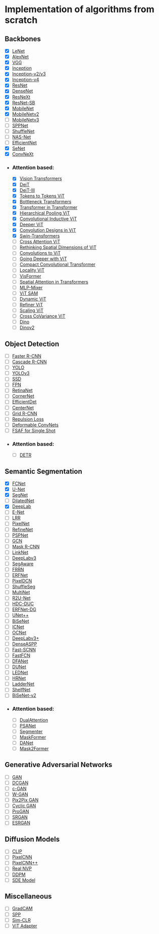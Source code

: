 # Implementation of algorithms from scratch

## Backbones

- [x] [LeNet](http://vision.stanford.edu/cs598_spring07/papers/Lecun98.pdf)
- [x] [AlexNet](https://proceedings.neurips.cc/paper_files/paper/2012/file/c399862d3b9d6b76c8436e924a68c45b-Paper.pdf)
- [x] [VGG](https://arxiv.org/abs/1409.1556)
- [x] [Inception](https://arxiv.org/abs/1409.4842)
- [x] [Inception-v2/v3](https://arxiv.org/abs/1512.00567.pdf)
- [x] [Inception-v4](https://arxiv.org/abs/1602.07261.pdf)
- [x] [ResNet](https://arxiv.org/abs/1512.03385)
- [x] [DenseNet](https://arxiv.org/abs/1608.06993.pdf)
- [x] [ResNeXt](https://arxiv.org/abs/1611.05431)
- [x] [ResNet-SB](https://arxiv.org/abs/2110.00476)
- [x] [MobileNet](https://arxiv.org/abs/1704.04861)
- [x] [MobileNetv2](https://arxiv.org/abs/1801.04381)
- [ ] [MobileNetv3](https://arxiv.org/abs/1905.02244.pdf)
- [ ] [SPPNet](https://arxiv.org/abs/1406.4729)
- [ ] [ShuffleNet](https://arxiv.org/abs/1707.01083)
- [ ] [NAS-Net](https://arxiv.org/abs/1707.07012)
- [ ] [EfficientNet](https://arxiv.org/abs/1905.11946)
- [x] [SeNet](https://arxiv.org/abs/1709.01507)
- [x] [ConvNeXt](https://arxiv.org/abs/2201.03545)
- ### Attention based:
  - [x] [Vision Transformers](https://arxiv.org/abs/2010.11929)
  - [x] [DeiT](https://arxiv.org/abs/2012.12877.pdf)
  - [x] [DeiT-III](https://arxiv.org/abs/2204.07118)
  - [x] [Tokens to Tokens ViT](https://arxiv.org/abs/2101.11986.pdf)
  - [x] [Bottleneck Transformers](https://arxiv.org/abs/2101.11605.pdf)
  - [x] [Transformer in Transformer](https://arxiv.org/abs/2103.00112v3.pdf)
  - [x] [Hierarchical Pooling ViT](https://arxiv.org/abs/2103.10619.pdf)
  - [x] [Convolutional Inductive ViT](https://arxiv.org/abs/2103.10697.pdf)
  - [x] [Deeper ViT](https://arxiv.org/abs/2103.11886.pdf)
  - [x] [Convolution Designs in ViT](https://arxiv.org/abs/2103.11816.pdf)
  - [x] [Swin-Transformers](https://arxiv.org/abs/2103.14030)
  - [ ] [Cross Attention ViT](https://arxiv.org/abs/2103.14899.pdf)
  - [ ] [Rethinking Spatial Dimensions of ViT](https://arxiv.org/abs/2103.16302.pdf)
  - [ ] [Convolutions to ViT](https://arxiv.org/abs/2103.15808.pdf)
  - [ ] [Going Deeper with ViT](https://arxiv.org/abs/2103.17239.pdf)
  - [ ] [Compact Convolutional Transformer](https://arxiv.org/abs/2104.05704v4.pdf)
  - [ ] [Locality ViT](https://arxiv.org/abs/2104.05707.pdf)
  - [ ] [VisFormer](https://arxiv.org/abs/2104.12533.pdf)
  - [ ] [Spatial Attention in Transformers](https://arxiv.org/abs/2104.13840v4)
  - [ ] [MLP-Mixer](https://arxiv.org/abs/2105.01601.pdf)
  - [ ] [ViT SAM](https://arxiv.org/abs/2106.01548.pdf)
  - [ ] [Dynamic ViT](https://arxiv.org/abs/2106.02034)
  - [ ] [Refiner ViT](https://arxiv.org/abs/2106.03714)
  - [ ] [Scaling ViT](https://arxiv.org/abs/2106.04560.pdf)
  - [ ] [Cross CoVariance ViT](https://arxiv.org/abs/2106.09681.pdf)
  - [ ] [Dino](https://arxiv.org/abs/2104.14294)
  - [ ] [Dinov2](https://arxiv.org/abs/2304.07193)

## Object Detection

- [ ] [Faster R-CNN](https://arxiv.org/abs/1506.01497)
- [ ] [Cascade R-CNN](https://arxiv.org/abs/1712.00726)
- [ ] [YOLO](https://arxiv.org/abs/1506.02640)
- [ ] [YOLOv3](https://arxiv.org/abs/1804.02767)
- [ ] [SSD](https://arxiv.org/abs/1512.02325)
- [ ] [FPN](https://arxiv.org/abs/1612.03144)
- [ ] [RetinaNet](https://arxiv.org/abs/1708.02002)
- [ ] [CornerNet](https://arxiv.org/abs/1808.01244.pdf)
- [ ] [EfficientDet](https://arxiv.org/abs/1911.09070)
- [ ] [CenterNet](https://arxiv.org/abs/1904.08189)
- [ ] [Grid R-CNN](https://arxiv.org/abs/1811.12030.pdf)
- [ ] [Repulsion Loss](https://arxiv.org/abs/1711.07752.pdf)
- [ ] [Deformable ConvNets](https://arxiv.org/abs/1703.06211.pdf)
- [ ] [FSAF for Single Shot](https://arxiv.org/abs/1903.00621.pdf)
* ### Attention based:
  - [ ] [DETR](https://arxiv.org/abs/2005.12872)

## Semantic Segmentation

- [x] [FCNet](https://arxiv.org/abs/1411.4038.pdf)
- [x] [U-Net](https://arxiv.org/abs/1505.04597)
- [x] [SegNet](https://arxiv.org/abs/1511.00561.pdf)
- [ ] [DilatedNet](https://arxiv.org/pdf/1511.07122.pdf)
- [x] [DeepLab](https://arxiv.org/abs/1606.00915)
- [ ] [E-Net](https://arxiv.org/abs/1606.02147.pdf)
- [ ] [LRR](https://arxiv.org/pdf/1605.02264.pdf)
- [ ] [PixelNet](https://arxiv.org/pdf/1609.06694)
- [ ] [RefineNet](https://arxiv.org/abs/1611.06612.pdf)
- [ ] [PSPNet](https://arxiv.org/abs/1612.01105.pdf)
- [ ] [GCN](https://arxiv.org/pdf/1703.02719.pdf)
- [ ] [Mask R-CNN](https://arxiv.org/abs/1703.06870)
- [ ] [LinkNet](https://arxiv.org/pdf/1707.03718.pdf)
- [ ] [DeepLabv3](https://arxiv.org/abs/1706.05587)
- [ ] [SegAware](https://arxiv.org/pdf/1708.04607.pdf)
- [ ] [FRRN](https://openaccess.thecvf.com/content_cvpr_2017/papers/Pohlen_Full-Resolution_Residual_Networks_CVPR_2017_paper.pdf)
- [ ] [ERFNet](https://ieeexplore.ieee.org/stamp/stamp.jsp?tp=&arnumber=8063438)
- [ ] [PixelDCN](https://arxiv.org/pdf/1705.06820.pdf)
- [ ] [ShuffleSeg](https://arxiv.org/pdf/1803.03816.pdf)
- [ ] [MultiNet](https://arxiv.org/pdf/1612.07695.pdf)
- [ ] [R2U-Net](https://arxiv.org/abs/1802.06955.pdf)
- [ ] [HDC-DUC](https://arxiv.org/pdf/1702.08502.pdf)
- [ ] [ERFNet-DG](https://arxiv.org/abs/1806.08522.pdf)
- [ ] [UNet++](https://arxiv.org/pdf/1807.10165.pdf)
- [ ] [BiSeNet](https://arxiv.org/abs/1808.00897.pdf)
- [ ] [ICNet](https://arxiv.org/pdf/1704.08545.pdf)
- [ ] [OCNet](https://arxiv.org/abs/1809.00916.pdf)
- [ ] [DeepLabv3+](https://arxiv.org/abs/1802.02611.pdf)
- [ ] [DenseASPP](https://openaccess.thecvf.com/content_cvpr_2018/papers/Yang_DenseASPP_for_Semantic_CVPR_2018_paper.pdf)
- [ ] [Fast-SCNN](https://arxiv.org/pdf/1902.04502.pdf)
- [ ] [FastFCN](https://arxiv.org/pdf/1903.11816.pdf)
- [ ] [DFANet](https://arxiv.org/pdf/1904.02216.pdf)
- [ ] [DUNet](https://arxiv.org/pdf/1903.02120.pdf)
- [ ] [LEDNet](https://arxiv.org/pdf/1905.02423.pdf)
- [ ] [HRNet](https://arxiv.org/abs/1908.07919.pdf)
- [ ] [LadderNet](https://arxiv.org/pdf/1810.07810.pdf)
- [ ] [ShelfNet](https://arxiv.org/pdf/1811.11254.pdf)
- [ ] [BiSeNet-v2](https://arxiv.org/abs/2004.02147)
* ### Attention based:
  - [ ] [DualAttention](https://arxiv.org/pdf/1809.02983)
  - [ ] [PSANet](https://hszhao.github.io/papers/eccv18_psanet.pdf)
  - [ ] [Segmenter](https://arxiv.org/abs/2105.05633)
  - [ ] [MaskFormer](https://arxiv.org/abs/2107.06278)
  - [ ] [DANet](https://arxiv.org/abs/1809.02983.pdf)
  - [ ] [Mask2Former](https://arxiv.org/abs/2112.01527)
 
 ## Generative Adversarial Networks

- [ ] [GAN](https://arxiv.org/abs/1406.2661)
- [ ] [DCGAN](https://arxiv.org/abs/1511.06434)
- [ ] [c-GAN](https://arxiv.org/abs/1411.1784)
- [ ] [W-GAN](https://arxiv.org/abs/1701.07875)
- [ ] [Pix2Pix GAN](https://arxiv.org/abs/1611.07004)
- [ ] [Cyclic GAN](https://arxiv.org/abs/1703.10593)
- [ ] [ProGAN](https://arxiv.org/abs/1710.10196)
- [ ] [SRGAN](https://arxiv.org/abs/1609.04802)
- [ ] [ESRGAN](https://arxiv.org/abs/1809.00219)

## Diffusion Models

- [ ] [CLIP](https://arxiv.org/abs/2103.00020)
- [ ] [PixelCNN](https://arxiv.org/abs/1606.05328)
- [ ] [PixelCNN++](https://arxiv.org/abs/1701.05517)
- [ ] [Real NVP](https://arxiv.org/abs/1605.08803)
- [ ] [DDPM](https://arxiv.org/abs/2006.11239)
- [ ] [SDE Model](https://arxiv.org/abs/2011.13456)

## Miscellaneous

- [ ] [GradCAM](https://arxiv.org/abs/1610.02391)
- [ ] [SPP](https://arxiv.org/abs/1406.4729)
- [ ] [Sim-CLR](https://arxiv.org/abs/2002.05709)
- [ ] [ViT Adapter](https://arxiv.org/abs/2205.08534)
